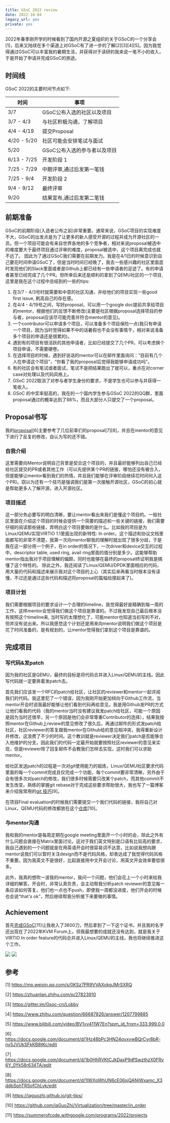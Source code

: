 ```yaml
---
title: GSoC 2022 review
date: 2022-10-04
legacy_url: yes
private: yes
---
```


2022年春季刚开学的时候看到了国内开源之夏组织的关于GSoC的一个分享会[1]，后来又陆续在多个渠道上对GSoC有了进一步的了解[2][3][4][5]。因为我觉得通过GSoC可以丰富我的暑期生活，并获得对于读研的我来说一笔不小的收入，于是开始了申请并完成GSoC的旅途。

## 时间线

GSoC 2022的主要时间节点如下:

| 时间 | 事项 |
| ---  | ---  |
| 3/7  | GSoC公布入选的社区以及项目 |
| 3/7 - 4/3 | 与社区积极沟通，了解项目 |
| 4/4 - 4/19 | 提交Proposal |
| 4/20 - 5/20 | 社区可能会安排笔试与面试 |
| 5/20 | GSoC公布入选的参与者以及项目 |
| 6/13 - 7/25 | 开发阶段 1 |
| 7/25 - 7/29 | 中期评审,通过后发第一笔钱 |
| 7/25 - 9/4 | 开发阶段 2 |
| 9/4 - 9/12 | 最终评审 |
| 9/20       | 结果宣布,通过后发第二笔钱 |

## 前期准备

GSoC的前期阶段(入选者公布之前)非常重要。通常来说，GSoC项目的实现难度不大，GSoC的出发点是为了让更多的新人感受开源的过程并成为开源社区的一员。但一个项目可能会有来自世界各地的多个竞争者，相对来说proposal被选中的难度要大于最终项目通过评审的难度，proposal被选中，这个项目离完成也就不远了。
因此为了通过GSoC我们需要在前期发力。我是在4/1日的时候意识到自己要花时间申请GSoC了，但是当时时间已经晚了，我去一些感兴趣的社区里面逛时发现他们的Slack里面或者是Github上都已经有一些申请者的足迹了。有的申请者甚至已经完成了几个PR。但所幸后来还是顺利的拿到了QEMU社区的一个项目, 这里是我在这个过程中总结到的一些的tips:

1. 在3/7 - 4/3号时就需要和中意的社区沟通，并给他们的项目实现一些good first issue, 刷高自己的存在感。
2. 在4/4 - 4/19号之间，写好proposal，可以用一个google doc提前共享给项目的mentor，根据他们的反馈不断修改(主要是社区根据proposal选择项目的参与者，proposal应该尽可能完善并符合mentor的意见)。
3. 一个contributor可以申请多个项目，可以准备多个项目保险一点(我只有申请一个项目，因为当时觉得如果不中的话暑假也不会没有事情干，相对来说准备多个项目的申请还是很累的)。
4. 遇到有的项目有很活跃的其他申请者，比如已经提交了几个PR，可以考虑换个项目申请，不需要硬卷。
5. 在选择项目的时候，遇到好说话的mentor可以在邮件里面询问：“目前有几个人在申请这个项目”，“你看了我的proposal后觉得我能够申请成功吗”。
6. 有的社区会有笔试或者面试，笔试不是把结果跑出了就可以，重点在对corner case对处理以及代码风格上。
7. GSoC 2022取消了对参与者学生身份的要求，不是学生也可以参与并获得一笔收入。
8. GSoC 的中奖率挺高的，我在的一个国内学生参与GSoC 2022的QQ群，里面proposal通过的概率达到了88%，而且大部分人只提交了一个proposal。

## Proposal书写

我的[proposal](https://docs.google.com/document/d/1Hz48bPc3HN24qyxvwBQrCyr8bR-ny5JVUkSFkKB8tKc/edit)[6]主要参考了几位前辈们的proposal[7][8]，并且在mentor的意见下进行了反复的修改，自认为写的还不错。

### 自我介绍

这里需要向Mentor说明自己背景是契合这个项目的，并且最好能够列出自己已经给社区提交的PR或者其他工作（可以先提供某个PR的链接，哪怕还没有被合入，但是能够让mentor看到我们的热情，并且我们能够在评审阶段继续花时间何入这个PR)。窃以为还有一个技巧是强调我们是第一次接触开源社区，GSoC的初心就是帮助更多人了解开源，进入开源社区。

### 项目描述

这一部分务必要写的明白清晰，要让mentor看出来我们是懂这个项目的。一般社区里面在介绍这个项目的时候会提供一个简要的描述和一些关键的链接，我们需要仔细的阅读那些链接，弄明白这个项目要做的是什么。比如我的项目是为Linux/QEMU实现VIRTIO 1.1里面出现的新特性: In order。这个描述和协议文档里面都写的非常不清楚，我第一次向mentor聊我的理解时就出现了很多分歧，于是我在这一部分用一个例子，在in order的情况下，一次driver和device交互的过程中，descriptor table, used ring, avail ring里面的值分别是多少。这能够帮助mentor指出我对于项目理解的偏颇，同时也能够在最终的proposal终证明我是搞懂了这个特性的。
除此之外，我还阅读了Linux/QEMU/DPDK里面相应的代码，用大量的代码和描述来展示我对这个项目的上心（其实后来再看当时根本没有读懂，不过还是通过这些代码和描述将proposal的篇幅给撑起来了)。

### 项目计划

我们需要根据项目的要求设计一个合理的timeline，我觉得最好是精确到每一周的工作，这样mentor会觉得我们做这个项目是靠谱的。不过我发现自己最后根本没有按照这个timeline来, 当时写的太理想化了，可能mentor也知道当初写的不对，但并没有说出来。所以我感觉这个计划还是用来向mentor说明我们做这个项目是花了时间准备的，是有规划的，让mentor觉得我们拿到这个项目是靠谱的。

## 完成项目

### 写代码&发patch

因为我的社区是QEMU，最终的目标是将代码合并进入Linux/QEMU的主线。因此写代码就一定要奔着发patch去。

首先我们应该发一个RFC的patch给社区，让社区的reviewer和mentor一起评阅我们的代码。我这里犯了一个错误，因为我刚开始更加倾向于Github工作流，当mentor开会时说我最好能够让他们看到代码再给意见，我是用Github发PR的方式让他们看我的代码（我的mentor当时没有建议我发patch给社区，可能一个原因是因为当时还很早，另一个原因是他们会非常尊重Contributor的选择），结果我按照mentor在Github上review的意见修改了很久后，再通过邮件的形式发patch给社区，社区reviewer的答复跟我mentor在Github给的意见相冲突，我得重新设计并修改，这浪费了不少的时间。这个教训就是reviewer决定我们patch是否能够合入他维护的分支，因此我们的代码一定最开始就要按照社区reviewer的意见来实现，但是reviewer除了回复邮件不会教我们怎样去实现，这时我们可以求助mentor。

给社区发送patch的过程是一次对git使用能力的锻炼，Linux/QEMU社区要求代码里面的每一个commit完成且仅完成一个功能，每个commit要非常清晰，另外由于会有很多次对patch的修改，我们很多时候需要只改某个patch，而其他commit不发生改变。熟练的掌握git rebase对于完成这些要求帮助很大，我也写了一篇博客来介绍我常用的[git 技巧](https://iaguozhi.github.io/git-tips/)[9]。

在项目Final evaluation的时候我们需要提交一个我们代码的链接，我将自己对Linux，QEMU代码的修改都放在这个[仓库](https://github.com/iaGuoZhi/Virtualization/tree/master/in_order)[10]。

### 与mentor沟通

我和我的mentor是每周定期在google meeting里面开一个小时的会，除此之外有什么问题会直接在Matrix里面讨论。这对于我们英文特别是口语有比较高的要求，我自己遇到的一个问题就是在用英语开会时很容易词不达意，比如说我想向跟mentor说我们可以暂时关注design而不是代码风格，却表达成了我觉得代码风格不重要。因为我英文不是很好，比起直接用中文开会讨论，用英文开会效率要低很多。

此外，我真的想吹一波我的mentor，我问一个问题，他们会花上一个小时来给我详细的解答，开会时，非常认真负责，会主动帮我分析patch reviewer的意见每一条应该如何答复。他们也一点也不push，即使我一周都没进度，他们开会的时候也会说“that's ok”，然后继续帮我分析接下来要做的事情。

## Achievement

首先[完成GSoC](https://summerofcode.withgoogle.com/programs/2022/projects)[11]让我收入了3600刀，然后拿到了一下这个证书，并且我的名字还出现在了2022年KVM Forum上。但我最想要的成就还没有达到，就是我关于VIRTIO In order feature的代码合并进入Linux/QEMU的主线，我也将继续推进这个工作。

![](../../static/gsoc_completion.png)
![](../../static/KVM_Forum_2022.jpeg)

## 参考

[1] https://mp.weixin.qq.com/s/0KSz7PR9VVAXokgJMrSXRQ

[2] https://zhuanlan.zhihu.com/p/27823910

[3] https://gitter.im/Gsoc-cn/Lobby

[4] https://www.zhihu.com/question/66687826/answer/1207799885

[5] https://www.bilibili.com/video/BV1vv411W7En?spm_id_from=333.999.0.0

[6] https://docs.google.com/document/d/1Hz48bPc3HN24qyxvwBQrCyr8bR-ny5JVUkSFkKB8tKc/edit

[7] https://docs.google.com/document/d/1b0HhRVKtCJkDaxP9dfSwzthzX0FRv6Y_0Yk58r634TA/edit

[8] https://docs.google.com/document/d/1lWXpWhUN6cE06sjQANjWxamc_X3ddbSphTRSofChLyk/edit

[9] https://iaguozhi.github.io/git-tips/

[10] https://github.com/iaGuoZhi/Virtualization/tree/master/in_order

[11] https://summerofcode.withgoogle.com/programs/2022/projects
